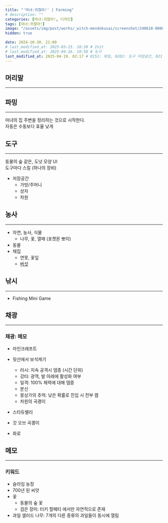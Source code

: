 ```yaml
---
title: "'마녀:귀찮아!' | Farming"
# description: ""
categories: [마녀:귀찮아!, 디자인]
tags: [마녀:귀찮아!]
image: "/assets/img/post/works/_witch-mendokusai/screenshot/240618-000000.png"
hidden: true

date: 2024-10-30. 21:08
# last_modified_at: 2025-03-23. 18:30 # Init
# last_modified_at: 2025-04-16. 19:58 # 도구
last_modified_at: 2025-04-19. 02:17 # 0151: 파밍, 0202: 도구 저장공간, 0217: 파밍
---
```


## 머리말

---

## 파밍

---

마녀의 집 주변을 정리하는 것으로 시작한다.  
자동은 수동보다 효율 낮게  

## 도구

---

동물의 숲 같은, 도넛 모양 UI  
도구마다 스킬 (하나의 장비)  

- 저장공간
  - 가방/주머니
  - 상자
  - 차원

## 농사

---

- 자연, 농사, 식물
  - 나무, 꽃, 열매 (포켓몬 뽀이)
- 동물
- 채집
  - 연못, 꽃잎
  - [버섯](https://x.com/Rappenem/status/1771590884108214574)

## 낚시

---

- Fishing Mini Game

## 채광

---

### 채광: 메모

- 마인크래프트
- 뒷산에서 보석캐기
  - 러시: 지속 공격시 뎀증 (시간 단위)
  - 강타: 광역, 발 아래에 활성화 여부
  - 일격: 100% 체력에 대해 뎀증
  - 분신
  - 몽상가의 추억: 낮은 확률로 진입 시 전부 캠
  - 차원의 곡괭이
- 스타듀밸리
- 갓 오브 곡괭이

- 화로

## 메모

---

### 키워드

- 슬라임 농장
- 700년 된 씨앗
- 꽃
  - 동물의 숲 꽃
  - 검은 장미: 터키 할페티 에서만 자연적으로 존재
- 과일 샐러드 나무: 7개의 다른 종류의 과일들이 동시에 열림
